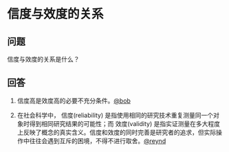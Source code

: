 # 信度与效度的关系

## 问题

信度与效度的关系是什么？



## 回答

1. 信度高是效度高的必要不充分条件。[@bob](about:blank)



2. 在社会科学中， 信度(reliability) 是指使用相同的研究技术重复测量同一个对象时得到相同研究结果的可能性；而 效度(validity) 是指实证测量在多大程度上反映了概念的真实含义。信度和效度的同时完善是研究者的追求，但实际操作中往往会遇到互斥的困境，不得不进行取舍。[@reynd](t.me/reynd)





